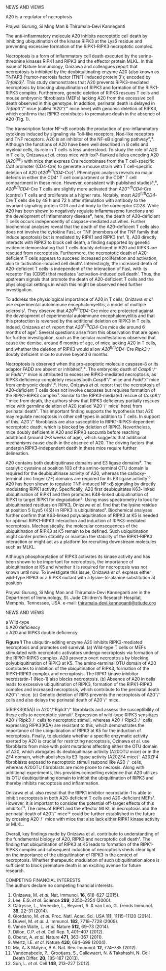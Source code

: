 
NEWS AND VIEWS

A20 is a regulator of necroptosis

Prajwal Gurung, Si Ming Man & Thirumala-Devi Kanneganti

The anti-inflammatory molecule A20 inhibits necroptotic cell death by inhibiting ubiquitination of the kinase RIPK3 at the Lys5 residue and preventing excessive formation of the RIPK1-RIPK3 necroptotic complex.

Necroptosis is a form of inflammatory cell death executed by the serine-threonine kinases RIPK1 and RIPK3 and the effector protein MLKL. In this issue of Nature Immunology, Onizawa and colleagues report that necroptosis is inhibited by the deubiquitinating enzyme A20 (also known as TNFAP3 ('tumor-necrosis factor (TNF)-induced protein 3'); encoded by *Tnfaip3*)¹. This study demonstrates that A20 prevents RIPK3-mediated necroptosis by blocking ubiquitination of RIPK3 and formation of the RIPK1-RIPK3 complex. Furthermore, genetic deletion of RIPK3 rescues T cells and mouse embryonic fibroblasts (MEFs) lacking A20 from the excessive cell death observed in this genotype. In addition, perinatal death is delayed in *Tnfap3⁻/⁻* mice (called 'A20⁻/⁻' mice here) with genomic deletion of RIPK3, which confirms that RIPK3 contributes to premature death in the absence of A20 (Fig. 1).

The transcription factor NF-κB controls the production of pro-inflammatory cytokines induced by signaling via Toll-like receptors, Nod-like receptors and TNF receptors. A20 is an inhibitor of the NF-κB signaling pathway²,³. Although the functions of A20 have been well described in B cells and myeloid cells, its role in T cells is less understood. To study the role of A20 in T cells, Onizawa *et al.* cross mice with loxP-flanked alleles encoding A20 (*A20*<sup>fl/fl</sup>) with mice that express Cre recombinase from the T cell-specific *Cd4* promoter (CD4-Cre) to generate a mouse strain with T cell-specific deletion of A20 (*A20*<sup>fl/fl</sup>*CD4-Cre*)¹. Phenotypic analysis reveals no major defects in either the CD4⁺ T cell compartment or the CD8⁺ T cell compartment in these mice. However, consistent with published studies⁴,⁵, *A20*<sup>fl/fl</sup>*CD4*-Cre T cells are slightly more activated than *A20*<sup>+/fl</sup>*CD4*-Cre (control) T cells and proliferate at a higher rate. Notably, most *A20*<sup>fl/fl</sup>*CD4*-Cre T cells die by 48 h and 72 h after stimulation with antibody to the invariant signaling protein CD3 and antibody to the coreceptor CD28. While A20 has been shown to negatively regulate inflammasome functions and the development of inflammatory disease⁶, here, the death of A20-deficient T cells occurs independently of caspase-mediated activities. Further biochemical analyses reveal that the death of the A20-deficient T cells also does not involve the cytokine FasL or TNF (members of the TNF family that induce apoptosis) but is mediated by RIPK1 and RIPK3 (ref. 1). A20 directly interacts with RIPK3 to block cell death, a finding supported by genetic evidence demonstrating that T cells doubly deficient in A20 and RIPK3 are rescued from necroptosis. Furthermore, the necroptotic death of A20-deficient T cells appears to succeed increased proliferation and activation, akin to 'activation-induced cell death'. Interestingly, the increased death of A20-deficient T cells is independent of the interaction of FasL with its receptor Fas (CD95) that mediates 'activation-induced cell death'. Thus, the upstream signals that promote the death of A20-deficient T cells and the physiological settings in which this might be observed need further investigation.

To address the physiological importance of A20 in T cells, Onizawa *et al.* use experimental autoimmune encephalomyelitis, a model of multiple sclerosis¹. They observe that *A20*<sup>fl/fl</sup>*CD4*-Cre mice are protected against the development of experimental autoimmune encephalomyelitis and that this protection is reversed by the additional deletion on RIPK3 in T cells. Indeed, Onizawa *et al.* report that *A20*<sup>fl/fl</sup>*CD4*-Cre mice die around 6 months of age¹. Several questions arise from this observation that are open for further investigation, such as the cellular manifestations observed that cause the demise, around 6 months of age, of mice lacking A20 in T cells, and whether the deletion of RIPK3 would allow *A20*<sup>fl/fl</sup>*CD4*-Cre *Ripk3⁻/⁻* doubly deficient mice to survive beyond 6 months.

Necroptosis is observed when the pro-apoptotic molecule caspase-8 or its adaptor FADD are absent or inhibited⁷,⁸. The embryonic death of *Casp8⁻/⁻* or *Fadd⁻/⁻* mice is attributed to excessive RIPK3-mediated necroptosis, as RIPK3 deficiency completely rescues both *Casp8⁻/⁻* mice and *Fadd⁻/⁻* mice from embryonic death⁷,⁸. Here, Onizawa *et al.* report that the necroptosis of A20-deficient T cells does not involve caspases but requires formation of the RIPK1-RIPK3 complex¹. Similar to the RIPK3-mediated rescue of *Casp8⁻/⁻* mice from death, the authors show that RIPK3 deficiency partially rescues mice with germline deletion of A20 (called 'A20⁻/⁻ mice' here) from perinatal death¹. This important finding supports the hypothesis that A20 may regulate necroptosis in other cell types in addition to T cells. In support of this, *A20⁻/⁻* fibroblasts are also susceptible to RIPK1-RIPK3-dependent necroptotic death, which is blocked by deletion of RIPK3. Nevertheless, mice doubly deficient in A20 and RIPK3 succumb before reaching adulthood (around 2–3 weeks of age), which suggests that additional mechanisms cause death in the absence of A20. The driving factors that underpin RIPK3-independent death in these mice require further delineation.

A20 contains both deubiquitinase domains and E3 ligase domains⁹. The catalytic cysteine at position 103 of the amino-terminal OTU domain is required for the deubiquitinase activity of A20, whereas the carboxy-terminal zinc finger (ZF) domains are required for its E3 ligase activity¹⁰. A20 has been shown to regulate TNF-induced NF-κB signaling by directly modulating RIPK1 activity. Specifically, A20 first deubiquitates K63-linked ubiquitination of RIPK1 and then promotes K48-linked ubiquitination of RIPK1 to target RIPK1 for degradation⁹. Using mass spectrometry to look for ubiquitinated residues on RIPK3, Onizawa *et al.* find that the lysine residue at position 5 (Lys5 (K5)) in RIPK3 is ubiquitinated¹. Biochemical analyses further confirm that K63-linked polyubiquitination of RIPK3 at K5 is needed for optimal RIPK1-RIPK3 interaction and induction of RIPK3-mediated necroptosis. Mechanistically, the molecular consequences of the ubiquitination of RIPK3 at K5 remain to be defined. Such ubiquitination might confer protein stability or maintain the stability of the RIPK1-RIPK3 interaction or might act as a platform for recruiting downstream molecules such as MLKL.

Although phosphorylation of RIPK3 activates its kinase activity and has been shown to be important for necroptosis, the importance of ubiquitination at K5 and whether it is required for necroptosis was not known until now. To investigate this issue, Onizawa *et al.* express either wild-type RIPK3 or a RIPK3 mutant with a lysine-to-alanine substitution at position

Prajwal Gurung, Si Ming Man and Thirumala-Devi Kanneganti are in the Department of Immunology, St. Jude Children's Research Hospital, Memphis, Tennessee, USA.
e-mail: thirumala-devi.kanneganti@stjude.org

NEWS AND VIEWS

a Wild-type  
b A20 deficiency  
c A20 and RIPK3 double deficiency  

**Figure 1** The ubiquitin-editing enzyme A20 inhibits RIPK3-mediated necroptosis and promotes cell survival. (a) Wild-type T cells or MEFs stimulated with necroptotic activators undergo necroptosis via formation of the RIPK1-RIPK3 complex. A20 prevents overt necroptosis by blocking polyubiquitination of RIPK3 at K5. The amino-terminal OTU domain of A20 contributes to inhibition of the ubiquitination of RIPK3, formation of the RIPK1-RIPK3 complex and necroptosis. The RIPK1 kinase inhibitor necrostatin-1 (Nec-1) also blocks necroptosis. (b) Absence of A20 in cells leads to excessive ubiquitination of RIPK3, formation of the RIPK1-RIPK3 complex and increased necroptosis, which contribute to the perinatal death A20⁻/⁻ mice. (c) Genetic deletion of RIP3 prevents the necroptosis of A20⁻/⁻ cells and also delays the perinatal death of A20⁻/⁻ mice.

5(RIPK3(K5A)) in A20⁻/⁻Ripk3⁻/⁻ fibroblasts and assess the susceptibility of these cells to necroptotic stimuli¹. Expression of wild-type RIPK3 sensitizes A20⁻/⁻Ripk3⁻/⁻ cells to necroptotic stimuli, whereas A20⁻/⁻Ripk3⁻/⁻ cells expressing RIPK3(K5A) are resistant to this, which demonstrates the importance of the ubiquitination of RIPK3 at K5 for the induction of necroptosis. Finally, to elucidate whether a specific enzymatic activity exerted by A20 is crucial for restricting necroptosis, Ozinawa et al. use fibroblasts from mice with point mutations affecting either the OTU domain of A20, which abrogates its deubiquitinase activity (A20OTU mice) or in the ZF4 domain, which abolishes its E3 ligase activity (A20ZF4 mice)¹. A20ZF4 fibroblasts exposed to necroptotic stimuli respond like A20⁻/⁻ cells, whereas A20OTU fibroblasts are more prone to necrosis. Along with additional experiments, this provides compelling evidence that A20 utilizes its OTU deubiquitinating domain to inhibit the ubiquitination of RIPK3 and thereby inhibits necroptosis and inflammation.

Onizawa et al. also reveal that the RIPK1 inhibitor necrostatin-1 is able to inhibit necroptosis in both A20-deficient T cells and A20-deficient MEFs¹. However, it is important to consider the potential off-target effects of this inhibitor¹¹. The roles of RIPK1 and the effector MLKL in necroptosis and the perinatal death of A20⁻/⁻ mice¹² could be further established in the future by crossing A20⁻/⁻ mice with mice that also lack either RIPK1 kinase activity or MLKL.

Overall, key findings made by Onizawa et al. contribute to understanding of the fundamental biology of A20, RIPK3 and necroptotic cell death¹. The finding that ubiquitination of RIPK3 at K5 leads to formation of the RIPK1-RIPK3 complex and subsequent induction of necroptosis sheds clear light on the importance of the ubiquitination of RIPK3 in the context of necroptosis. Whether therapeutic modulation of such ubiquitination alone is sufficient to block premature death is an exciting avenue for future research.

COMPETING FINANCIAL INTERESTS  
The authors declare no competing financial interests.

1. Onizawa, M. *et al.* Nat. Immunol. **16**, 618–627 (2015).  
2. Lee, E.G. *et al.* Science **289**, 2350–2354 (2000).  
3. Catrysse, L., Vereecke, L., Beyaert, R. & van Loo, G. Trends Immunol. **35**, 22–31 (2014).  
4. Giordano, M. *et al.* Proc. Natl. Acad. Sci. USA **111**, 11115–11120 (2014).  
5. Düwel, M. *et al.* J. Immunol. **182**, 7718–7728 (2009).  
6. Vande Walle, L. *et al.* Nature **512**, 69–73 (2014).  
7. Dillon, C.P. *et al.* Cell Rep. **1**, 401–407 (2012).  
8. Oberst, A. *et al.* Nature **471**, 363–367 (2011).  
9. Wertz, I.E. *et al.* Nature **430**, 694–699 (2004).  
10. Ma, A. & Malynn, B.A. Nat. Rev. Immunol. **12**, 774–785 (2012).  
11. Vandenabeele, P., Grootjans, S., Callewaert, N. & Takahashi, N. Cell Death Differ. **20**, 185–187 (2013).  
12. Sun, L. *et al.* Cell **148**, 213–227 (2012).

